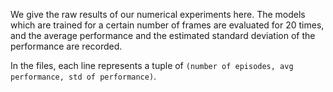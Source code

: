 We give the raw results of our numerical experiments here. The models which are trained for a certain number of frames are evaluated 
for 20 times, and the average performance and the estimated standard deviation of the performance are recorded. 

In the files, each line represents a tuple of ```(number of episodes, avg performance, std of performance)```.
